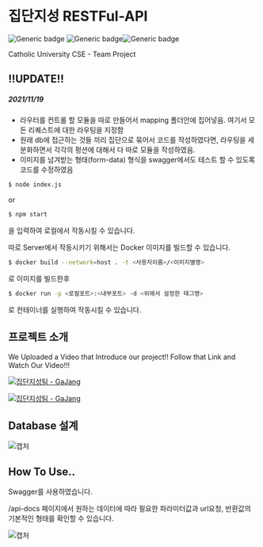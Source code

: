 # 집단지성 RESTFul-API

![Generic badge](https://img.shields.io/badge/Node.js-14.7.5-green.svg) ![Generic badge](https://img.shields.io/badge/NPM-6.14.14-red.svg)![Generic badge](https://img.shields.io/badge/MariaDB-10.3.29-blue.svg) 

Catholic University CSE - Team Project

## !!UPDATE!!

##### 2021/11/19

+ 라우터를 컨트롤 할 모듈을 따로 만들어서 mapping 폴더안에 집어넣음. 여기서 모든 리퀘스트에 대한 라우팅을 지정함
+ 원래 db에 접근하는 것들 끼리 집단으로 묶어서 코드를 작성하였다면, 라우팅을 세분화하면서 각각의 펑션에 대해서 다 따로 모듈을 작성하였음.
+ 이미지를 넘겨받는 형태(form-data) 형식을 swagger에서도 테스트 할 수 있도록 코드를 수정하였음

```bash
$ node index.js
```

or

```bash
$ npm start
```

을 입력하여 로컬에서 작동시킬 수 있습니다.



따로 Server에서 작동시키기 위해서는 Docker 이미지를 빌드할 수 있습니다.

```bash
$ docker build --network=host . -t <사용자이름>/<이미지별명>
```

로 이미지를 빌드한후

```bash
$ docker run -p <로컬포트>:<내부포트> -d <위에서 설정한 태그명>
```

로 컨테이너를 실행하여 작동시킬 수 있습니다.



## 프로젝트 소개

We Uploaded a Video that Introduce our project!! Follow that Link and Watch Our Video!!!

[![집단지성팀 - GaJang](http://img.youtube.com/vi/gkDq_8E4apw/0.jpg)](https://youtu.be/gkDq_8E4apw)

[![집단지성팀 - GaJang](http://img.youtube.com/vi/UG4jRxeNIYg/0.jpg)](https://youtu.be/UG4jRxeNIYg)



## Database 설계

![캡처](https://github.com/CSE2021/server/blob/main/database/ERD.png)



## How To Use..

Swagger를 사용하였습니다.

/api-docs 페이지에서 원하는 데이터에 따라 필요한 파라미터값과 url요청, 반환값의 기본적인 형태를 확인할 수 있습니다. 

<Sample>

![캡처](https://github.com/CSE2021/server/blob/main/swagger/example.png)
